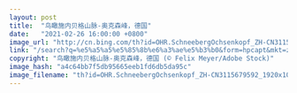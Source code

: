 ```yaml
---
layout: post
title:  "鸟瞰施内贝格山脉-奥克森峰，德国"
date:   "2021-02-26 16:00:00 +0800"
image_url: "http://cn.bing.com/th?id=OHR.SchneebergOchsenkopf_ZH-CN3115679592_1920x1080.jpg&rf=LaDigue_1920x1080.jpg&pid=hp"
link: "/search?q=%e5%a5%a5%e5%85%8b%e6%a3%ae%e5%b3%b0&form=hpcapt&mkt=zh-cn"
copyright: "鸟瞰施内贝格山脉-奥克森峰，德国 (© Felix Meyer/Adobe Stock)"
image_hash: "a4c64bb7f5db95665eeb1fd6db5da95c"
image_filename: "th?id=OHR.SchneebergOchsenkopf_ZH-CN3115679592_1920x1080.jpg&rf=LaDigue_1920x1080.jpg&pid=hp"
---
```

